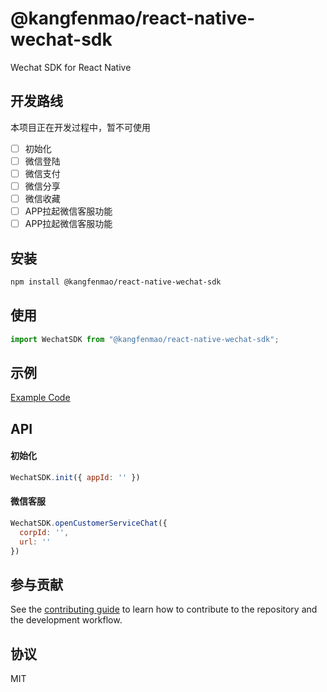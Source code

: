 # @kangfenmao/react-native-wechat-sdk

Wechat SDK for React Native

## 开发路线

本项目正在开发过程中，暂不可使用

- [ ] 初始化
- [ ] 微信登陆
- [ ] 微信支付
- [ ] 微信分享
- [ ] 微信收藏
- [ ] APP拉起微信客服功能
- [ ] APP拉起微信客服功能

## 安装

```sh
npm install @kangfenmao/react-native-wechat-sdk
```

## 使用

```js
import WechatSDK from "@kangfenmao/react-native-wechat-sdk";
```

## 示例

[Example Code](example/src/App.tsx)

## API

#### 初始化

```js
WechatSDK.init({ appId: '' })
```

#### 微信客服

```js
WechatSDK.openCustomerServiceChat({
  corpId: '',
  url: ''
})
```

## 参与贡献

See the [contributing guide](CONTRIBUTING.md) to learn how to contribute to the repository and the development workflow.

## 协议

MIT
